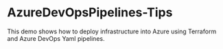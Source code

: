 # AzureDevOpsPipelines-Tips

This demo shows how to deploy infrastructure into Azure using Terraform and Azure DevOps Yaml pipelines.



